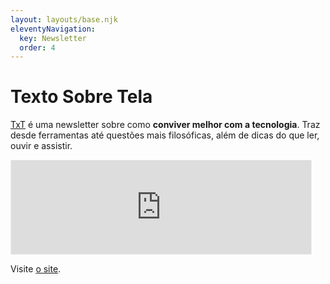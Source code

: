 ```yaml
---
layout: layouts/base.njk
eleventyNavigation:
  key: Newsletter
  order: 4
---
```

# Texto Sobre Tela

<a href="https://textosobretela.com" rel="me">TxT</a> é uma newsletter sobre como **conviver melhor com a tecnologia**. Traz desde ferramentas até questões mais filosóficas, além de dicas do que ler, ouvir e assistir.

<iframe src="https://textosobretela.com/embed" width="480" height="150" style="border:1px solid #EEE; background:white;" frameborder="0" scrolling="no"></iframe>

Visite <a href="https://textosobretela.com" rel="me">o site</a>.